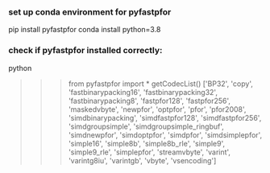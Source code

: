 ### set up conda environment for pyfastpfor

pip install pyfastpfor
conda install python=3.8

### check if pyfastpfor installed correctly:
python
>>> from pyfastpfor import *
>>> getCodecList() 
['BP32', 'copy', 'fastbinarypacking16', 'fastbinarypacking32', 'fastbinarypacking8', 'fastpfor128', 'fastpfor256', 'maskedvbyte', 'newpfor', 'optpfor', 'pfor', 'pfor2008', 'simdbinarypacking', 'simdfastpfor128', 'simdfastpfor256', 'simdgroupsimple', 'simdgroupsimple_ringbuf', 'simdnewpfor', 'simdoptpfor', 'simdpfor', 'simdsimplepfor', 'simple16', 'simple8b', 'simple8b_rle', 'simple9', 'simple9_rle', 'simplepfor', 'streamvbyte', 'varint', 'varintg8iu', 'varintgb', 'vbyte', 'vsencoding']



